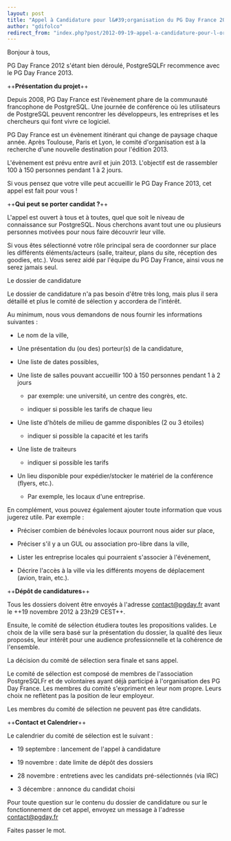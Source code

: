 ```yaml
---
layout: post
title: "Appel à Candidature pour l&#39;organisation du PG Day France 2013"
author: "gdifolco"
redirect_from: "index.php?post/2012-09-19-appel-a-candidature-pour-l-organisation-du-pg-day-france-2013 "
---
```





<!--more-->


Bonjour à tous,



PG Day France 2012 s'étant bien déroulé, PostgreSQLFr recommence avec le PG Day France 2013.



++__Présentation du projet__++



Depuis 2008, PG Day France est l’évènement phare de la communauté francophone de PostgreSQL. Une journée de conférence où les utilisateurs de PostgreSQL peuvent rencontrer les développeurs, les entreprises et les chercheurs qui font vivre ce logiciel.



PG Day France est un évènement itinérant qui change de paysage chaque année. Après Toulouse, Paris et Lyon, le comité d'organisation est à la recherche d'une nouvelle destination pour l'édition 2013.



L'évènement est prévu entre avril et juin 2013. L'objectif est de rassembler 100 à 150 personnes pendant 1 à 2 jours.



Si vous pensez que votre ville peut accueillir le PG Day France 2013, cet appel est fait pour vous !



++__Qui peut se porter candidat ?__++



L'appel est ouvert à tous et à toutes, quel que soit le niveau de connaissance sur PostgreSQL. Nous cherchons avant tout une ou plusieurs personnes motivées pour nous faire découvrir leur ville.



Si vous êtes sélectionné votre rôle principal sera de coordonner sur place les différents éléments/acteurs (salle, traiteur, plans du site, réception des goodies, etc.). Vous serez aidé par l'équipe du PG Day France, ainsi vous ne serez jamais seul.

Le dossier de candidature



Le dossier de candidature n'a pas besoin d'être très long, mais plus il sera détaillé et plus le comité de sélection y accordera de l'intérêt.



Au minimum, nous vous demandons de nous fournir les informations suivantes :

* Le nom de la ville,

* Une présentation du (ou des) porteur(s) de la candidature,

* Une liste de dates possibles,

* Une liste de salles pouvant accueillir 100 à 150 personnes pendant 1 à 2 jours

     * par exemple: une université, un centre des congrès, etc.

     * indiquer si possible les tarifs de chaque lieu

* Une liste d'hôtels de milieu de gamme disponibles (2 ou 3 étoiles)

     * indiquer si possible la capacité et les tarifs

* Une liste de traiteurs

     * indiquer si possible les tarifs

* Un lieu disponible pour expédier/stocker le matériel de la conférence (flyers, etc.).

     * Par exemple, les locaux d'une entreprise.





En complément, vous pouvez également ajouter toute information que vous jugerez utile. Par exemple :

* Préciser combien de bénévoles locaux pourront nous aider sur place,

* Préciser s'il y a un GUL ou association pro-libre dans la ville,

* Lister les entreprise locales qui pourraient s'associer à l'événement,

* Décrire l'accès à la ville via les différents moyens de déplacement (avion, train, etc.).



++__Dépôt de candidatures__++



Tous les dossiers doivent être envoyés à l'adresse contact@pgday.fr avant le ++19 novembre 2012 à 23h29 CEST++.



Ensuite, le comité de sélection étudiera toutes les propositions valides. Le choix de la ville sera basé sur la présentation du dossier, la qualité des lieux proposés, leur intérêt pour une audience professionnelle et la cohérence de l'ensemble.



La décision du comité de sélection sera finale et sans appel.



Le comité de sélection est composé de membres de l'association PostgreSQLFr et de volontaires ayant déjà participé à l'organisation des PG Day France. Les membres du comité s'expriment en leur nom propre. Leurs choix ne reflètent pas la position de leur employeur.



Les membres du comité de sélection ne peuvent pas être candidats.



++__Contact et Calendrier__++



Le calendrier du comité de sélection est le suivant :



* 19 septembre : lancement de l'appel à candidature

* 19 novembre : date limite de dépôt des dossiers

* 28 novembre : entretiens avec les candidats pré-sélectionnés (via IRC)

* 3 décembre : annonce du candidat choisi



Pour toute question sur le contenu du dossier de candidature ou sur le fonctionnement de cet appel, envoyez un message à l'adresse contact@pgday.fr



Faites passer le mot.